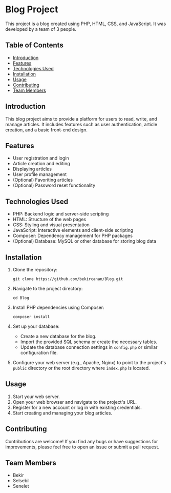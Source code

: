 # Blog Project

This project is a blog created using PHP, HTML, CSS, and JavaScript. It was developed by a team of 3 people.

## Table of Contents

- [Introduction](#introduction)
- [Features](#features)
- [Technologies Used](#technologies-used)
- [Installation](#installation)
- [Usage](#usage)
- [Contributing](#contributing)
- [Team Members](#team-members)

## Introduction

This blog project aims to provide a platform for users to read, write, and manage articles. It includes features such as user authentication, article creation, and a basic front-end design.

## Features

-   User registration and login
-   Article creation and editing
-   Displaying articles
-   User profile management
-   (Optional) Favoriting articles
-   (Optional) Password reset functionality

## Technologies Used

-   PHP: Backend logic and server-side scripting
-   HTML: Structure of the web pages
-   CSS: Styling and visual presentation
-   JavaScript: Interactive elements and client-side scripting
-   Composer: Dependency management for PHP packages
-   (Optional) Database: MySQL or other database for storing blog data

## Installation

1.  Clone the repository:

    ```
    git clone https://github.com/bekircanan/Blog.git
    ```
2.  Navigate to the project directory:

    ```
    cd Blog
    ```
3.  Install PHP dependencies using Composer:

    ```
    composer install
    ```
4.  Set up your database:
    *   Create a new database for the blog.
    *   Import the provided SQL schema or create the necessary tables.
    *   Update the database connection settings in `config.php` or similar configuration file.
5.  Configure your web server (e.g., Apache, Nginx) to point to the project's `public` directory or the root directory where `index.php` is located.

## Usage

1.  Start your web server.
2.  Open your web browser and navigate to the project's URL.
3.  Register for a new account or log in with existing credentials.
4.  Start creating and managing your blog articles.

## Contributing

Contributions are welcome! If you find any bugs or have suggestions for improvements, please feel free to open an issue or submit a pull request.

## Team Members

-   Bekir
-   Selsebil
-   Senelet



